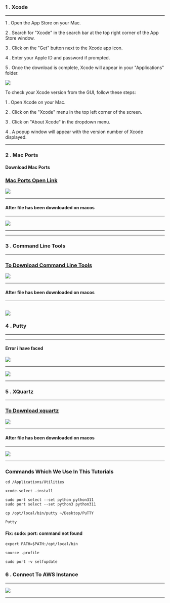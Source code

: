 ### 1 . Xcode
--------------

1 . Open the App Store on your Mac.

2 . Search for "Xcode" in the search bar at the top right corner of the App Store window.

3 . Click on the "Get" button next to the Xcode app icon.

4 . Enter your Apple ID and password if prompted.

5 . Once the download is complete, Xcode will appear in your "Applications" folder.


![](https://github.com/ibasloom/putty-on-macOS/blob/main/images/xcode.png)


To check your Xcode version from the GUI, follow these steps:

1 . Open Xcode on your Mac.

2 . Click on the "Xcode" menu in the top left corner of the screen.

3 . Click on "About Xcode" in the dropdown menu.

4 . A popup window will appear with the version number of Xcode displayed.


--------------

### 2 . Mac Ports

#### Download Mac Ports

### [Mac Ports Open Link ](https://www.macports.org/install.php)

![](https://github.com/ibasloom/putty-on-macOS/blob/main/images/macports.png)

-----------

#### After file has been downloaded on macos

-----------

![](https://github.com/ibasloom/putty-on-macOS/blob/main/images/macportfile.png)

--------------

--------------

### 3 . Command Line Tools

--------------


### [To Download Command Line Tools](https://developer.apple.com/download/all/)

![](https://github.com/ibasloom/putty-on-macOS/blob/main/images/command%20line%20tools.png)


-----------

#### After file has been downloaded on macos

-----------

![](https://github.com/ibasloom/putty-on-macOS/blob/main/images/commandline%20file.png)
--------------

### 4 . Putty

--------------

-----------

#### Error i have faced 

![](https://github.com/ibasloom/putty-on-macOS/blob/main/images/Error.png)

-----------

![](https://github.com/ibasloom/putty-on-macOS/blob/main/images/putty%20username.png)


--------------

### 5 . XQuartz

--------------

### [To Download xquartz ](https://www.xquartz.org/)

![](https://github.com/ibasloom/putty-on-macOS/blob/main/images/xquartz.png)

-----------

#### After file has been downloaded on macos

-----------


![](https://github.com/ibasloom/putty-on-macOS/blob/main/images/xquartz%20file.png)

--------------


### Commands Which We Use In This Tutorials

```
cd /Applications/Utilities
```

```
xcode-select –install
```



```
sudo port select --set python python311
sudo port select --set python3 python311
```

```
cp /opt/local/bin/putty ~/Desktop/PuTTY
```

```
Putty
```

#### Fix: sudo: port: command not found

```
export PATH=$PATH:/opt/local/bin
```

```
source .profile
```

```
sudo port -v selfupdate
```



### 6 . Connect To AWS Instance

--------------

![](https://github.com/ibasloom/putty-on-macOS/blob/main/images/putty%20auth.png)

--------------
